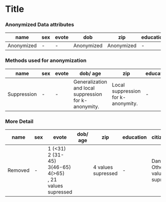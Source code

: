 # 	Title




### Anonymized Data attributes

| name       | sex  | evote | dob        | zip        | education | citizenship | marital_status | party |
| ---------- | ---- | ----- | ---------- | ---------- | --------- | ----------- | -------------- | ----- |
| Anonymized | -    | -     | Anonymized | Anonymized | -         | Anonymized  | Anonymized     | -     |



### Methods used for anonymization

| name        | sex  | evote | dob/ age                                              | zip                                | education | citizenship                                           | marital_status | party |
| ----------- | ---- | ----- | ----------------------------------------------------- | ---------------------------------- | --------- | ----------------------------------------------------- | -------------- | ----- |
| Suppression | -    | -     | Generalization and local suppression for k-anonymity. | Local suppression for k-anonymity. | -         | Generalization and local suppression for k-anonymity. | Suppression    | -     |



### More Detail

| name    | sex  | evote                                                        | dob/ age | zip                | education | citizenship                        | marital_status | party |
| ------- | ---- | ------------------------------------------------------------ | -------- | ------------------ | --------- | ---------------------------------- | -------------- | ----- |
| Removed | -    | 1 (<31)<br />2 (31-45)<br />3(46-65)<br />4(>65) <br />, 21 values supressed |          | 4 values supressed | -         | Danish or Other, 1 value supressed | Removed        | -     |

